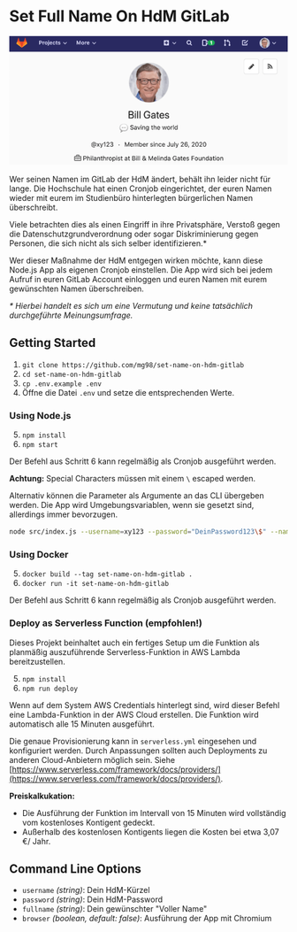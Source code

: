 # Set Full Name On HdM GitLab

![Header](./header.png)

Wer seinen Namen im GitLab der HdM ändert, behält ihn leider nicht für lange. Die Hochschule hat einen Cronjob eingerichtet, der euren Namen wieder mit eurem im Studienbüro hinterlegten bürgerlichen Namen überschreibt.

Viele betrachten dies als einen Eingriff in ihre Privatsphäre, Verstoß gegen die Datenschutzgrundverordnung oder sogar Diskriminierung gegen Personen, die sich nicht als sich selber identifizieren.*

Wer dieser Maßnahme der HdM entgegen wirken möchte, kann diese Node.js App als eigenen Cronjob einstellen. Die App wird sich bei jedem Aufruf in euren GitLab Account einloggen und euren Namen mit eurem gewünschten Namen überschreiben.

_* Hierbei handelt es sich um eine Vermutung und keine tatsächlich durchgeführte Meinungsumfrage._

## Getting Started

1. `git clone https://github.com/mg98/set-name-on-hdm-gitlab`
2. `cd set-name-on-hdm-gitlab`
3. `cp .env.example .env`
4. Öffne die Datei `.env` und setze die entsprechenden Werte.

### Using Node.js

5. `npm install`
6. `npm start`

Der Befehl aus Schritt 6 kann regelmäßig als Cronjob ausgeführt werden.

**Achtung:** Special Characters müssen mit einem `\` escaped werden.

Alternativ können die Parameter als Argumente an das CLI übergeben werden. Die App wird Umgebungsvariablen, wenn sie gesetzt sind, allerdings immer bevorzugen.

```bash
node src/index.js --username=xy123 --password="DeinPassword123\$" --name="Dein Wunschname"
```

### Using Docker

5. `docker build --tag set-name-on-hdm-gitlab .`
6. `docker run -it set-name-on-hdm-gitlab`

Der Befehl aus Schritt 6 kann regelmäßig als Cronjob ausgeführt werden.

### Deploy as Serverless Function (empfohlen!)

Dieses Projekt beinhaltet auch ein fertiges Setup um die Funktion als planmäßig auszuführende Serverless-Funktion in AWS Lambda bereitzustellen.

5. `npm install`
6. `npm run deploy`

Wenn auf dem System AWS Credentials hinterlegt sind, wird dieser Befehl eine Lambda-Funktion in der AWS Cloud erstellen. Die Funktion wird automatisch alle 15 Minuten ausgeführt.

Die genaue Provisionierung kann in `serverless.yml` eingesehen und konfiguriert werden. Durch Anpassungen sollten auch Deployments zu anderen Cloud-Anbietern möglich sein. Siehe [https://www.serverless.com/framework/docs/providers/](https://www.serverless.com/framework/docs/providers/).

**Preiskalkukation:**

- Die Ausführung der Funktion im Intervall von 15 Minuten wird vollständig vom kostenloses Kontigent gedeckt.
- Außerhalb des kostenlosen Kontigents liegen die Kosten bei etwa 3,07 €/ Jahr.

## Command Line Options

- `username` _(string)_: Dein HdM-Kürzel
- `password` _(string)_: Dein HdM-Password
- `fullname` _(string)_: Dein gewünschter "Voller Name"
- `browser` _(boolean, default: false)_: Ausführung der App mit Chromium

